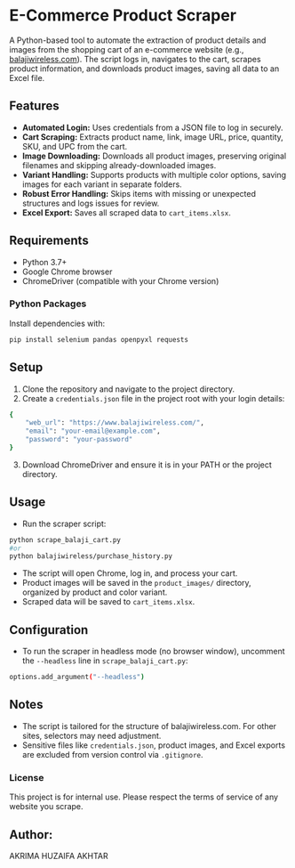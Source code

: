 # E-Commerce Product Scraper

A Python-based tool to automate the extraction of product details and images from the shopping cart of an e-commerce website (e.g., [balajiwireless.com](https://www.balajiwireless.com/)). The script logs in, navigates to the cart, scrapes product information, and downloads product images, saving all data to an Excel file.

## Features

- **Automated Login:** Uses credentials from a JSON file to log in securely.
- **Cart Scraping:** Extracts product name, link, image URL, price, quantity, SKU, and UPC from the cart.
- **Image Downloading:** Downloads all product images, preserving original filenames and skipping already-downloaded images.
- **Variant Handling:** Supports products with multiple color options, saving images for each variant in separate folders.
- **Robust Error Handling:** Skips items with missing or unexpected structures and logs issues for review.
- **Excel Export:** Saves all scraped data to `cart_items.xlsx`.

## Requirements

- Python 3.7+
- Google Chrome browser
- ChromeDriver (compatible with your Chrome version)

### Python Packages

Install dependencies with:

```bash
pip install selenium pandas openpyxl requests
```

## Setup

1. Clone the repository and navigate to the project directory.
2. Create a `credentials.json` file in the project root with your login details:

```bash
{
    "web_url": "https://www.balajiwireless.com/",
    "email": "your-email@example.com",
    "password": "your-password"
}
```

3. Download ChromeDriver and ensure it is in your PATH or the project directory.

## Usage

- Run the scraper script:

```bash
python scrape_balaji_cart.py
#or
python balajiwireless/purchase_history.py
```

- The script will open Chrome, log in, and process your cart.
- Product images will be saved in the `product_images/` directory, organized by product and color variant.
- Scraped data will be saved to `cart_items.xlsx`.

## Configuration

- To run the scraper in headless mode (no browser window), uncomment the `--headless` line in `scrape_balaji_cart.py`:

```bash
options.add_argument("--headless")
```

## Notes

- The script is tailored for the structure of balajiwireless.com. For other sites, selectors may need adjustment.
- Sensitive files like `credentials.json`, product images, and Excel exports are excluded from version control via `.gitignore`.

### License

This project is for internal use. Please respect the terms of service of any website you scrape.

## Author:

AKRIMA HUZAIFA AKHTAR
